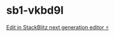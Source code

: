 # sb1-vkbd9l

[Edit in StackBlitz next generation editor ⚡️](https://stackblitz.com/~/github.com/PRIYANKjakharia/sb1-vkbd9l)